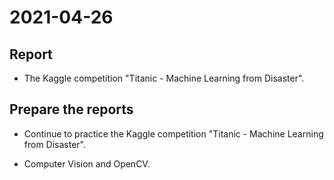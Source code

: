 # 2021-04-26
## Report
* The Kaggle competition "Titanic - Machine Learning from Disaster".

## Prepare the reports
* Continue to practice the Kaggle competition "Titanic - Machine Learning from Disaster".

* Computer Vision and OpenCV.
